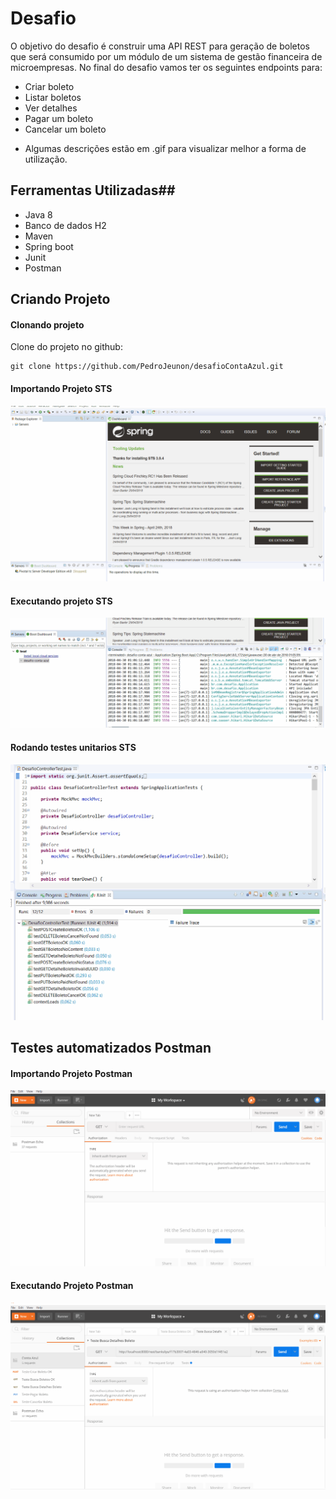 ﻿# Desafio #
O objetivo do desafio é construir uma API REST para geração de boletos que será
consumido por um módulo de um sistema de gestão financeira de microempresas.
No final do desafio vamos ter os seguintes endpoints para:
- Criar boleto
- Listar boletos
- Ver detalhes
- Pagar um boleto
- Cancelar um boleto

* Algumas descrições estão em .gif para visualizar melhor a forma de utilização.

## Ferramentas Utilizadas##
 - Java 8
 - Banco de dados H2
 - Maven
 - Spring boot
 - Junit
 - Postman

## Criando Projeto ##

#### Clonando projeto #### 
 
Clone do projeto no github:

    git clone https://github.com/PedroJeunon/desafioContaAzul.git

#### Importando Projeto STS ####  

<img src="docs/ImportandoSTS.gif" />


#### Executando projeto STS ####

<img src="docs/ExecutandoSTS.gif" />


#### Rodando testes unitarios STS #### 

<img src="docs/TestesUnitariosTS.gif" />


## Testes automatizados Postman ##

#### Importando Projeto Postman ####

<img src="docs/ImportandoPostman.gif" />

#### Executando Projeto Postman ####

<img src="docs/ExecutandoPostman.gif" />



